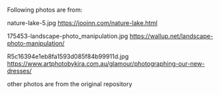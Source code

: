 Following photos are from:

nature-lake-5.jpg
https://jooinn.com/nature-lake.html

175453-landscape-photo_manipulation.jpg
https://wallup.net/landscape-photo-manipulation/

R5c16394e1eb8fa1593d085f84b99911d.jpg
https://www.artphotobykira.com.au/glamour/photographing-our-new-dresses/

other photos are from the original repository
